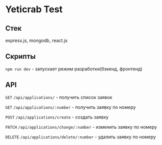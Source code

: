 # Yeticrab Test

## Стек
express.js, mongodb, react.js

## Скрипты
`npm run dev` - запускает режим разработки(бэкенд, фронтенд)

## API

`GET` `/api/applications/` - получить список заявок

`GET` `/api/applications/:number` - получить заявку по номеру

`POST` `/api/applications/create` - создать заявку

`PATCH` `/api/applications/change/:number` - изменить заявку по номеру

`DELETE` `/api/applications/delete/:number` - удалить заявку по номеру
